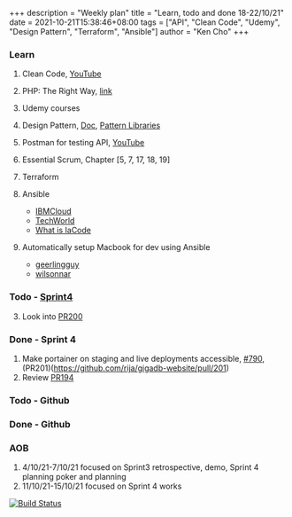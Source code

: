 +++
description = "Weekly plan"
title = "Learn, todo and done 18-22/10/21"
date = 2021-10-21T15:38:46+08:00
tags = ["API", "Clean Code", "Udemy", "Design Pattern", "Terraform", "Ansible"]
author = "Ken Cho"
+++

### Learn
1. Clean Code, [YouTube](https://www.youtube.com/watch?v=7EmboKQH8lM)
2. PHP: The Right Way, [link](https://phptherightway.com/)
3. Udemy courses
4. Design Pattern, [Doc](https://designpatternsphp.readthedocs.io/en/latest/README.html), [Pattern Libraries](https://medium.com/@whatjackhasmade/pattern-libraries-abcc45c6144c)
5. Postman for testing API, [YouTube](https://www.freecodecamp.org/news/learn-how-to-use-postman-to-test-apis/)
6. Essential Scrum, Chapter [5, 7, 17, 18, 19]
7. Terraform
8. Ansible
    - [IBMCloud](https://www.youtube.com/watch?v=fHO1X93e4WA)
    - [TechWorld](https://www.youtube.com/watch?v=1id6ERvfozo)
    - [What is IaCode](https://www.youtube.com/watch?v=POPP2WTJ8es)

10. Automatically setup Macbook for dev using Ansible
    - [geerlingguy](https://github.com/geerlingguy/mac-dev-playbook)
    - [wilsonnar](https://wilsonmar.github.io/ansible-mac-osx-setup/)

### Todo - [Sprint4](https://github.com/orgs/gigascience/projects/16)

3. Look into [PR200](https://github.com/rija/gigadb-website/pull/200)

### Done - Sprint 4
1. Make portainer on staging and live deployments accessible, [#790](https://github.com/gigascience/gigadb-website/issues/790), (PR201)(https://github.com/rija/gigadb-website/pull/201)
2. Review [PR194](https://github.com/rija/gigadb-website/pull/194)

### Todo - Github

### Done - Github

### AOB
1. 4/10/21-7/10/21 focused on Sprint3 retrospective, demo, Sprint 4 planning poker and planning
2. 11/10/21-15/10/21 focused on Sprint 4 works

[![Build Status](https://travis-ci.com/kencho51/gigathing.svg?branch=master)](https://travis-ci.com/kencho51/gigathing)
